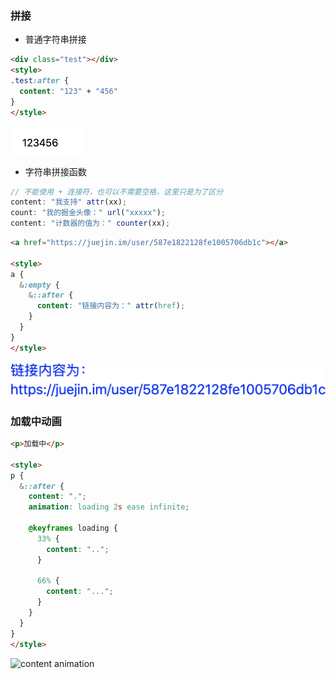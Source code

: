### 拼接

- 普通字符串拼接

```html
<div class="test"></div>
<style>
.test:after {
  content: "123" + "456"
}
</style>
```

![content](https://raw.githubusercontent.com/13916253446/assets/master/public/%E5%B1%8F%E5%B9%95%E5%BF%AB%E7%85%A7%202019-10-14%20%E4%B8%8B%E5%8D%887.217rzq608iu.57.36%20(1).png)

- 字符串拼接函数

```javascript
// 不能使用 + 连接符，也可以不需要空格，这里只是为了区分
content: "我支持" attr(xx);
count: "我的掘金头像：" url("xxxxx");
content: "计数器的值为：" counter(xx);
```

```HTML
<a href="https://juejin.im/user/587e1822128fe1005706db1c"></a>

<style>
a {
  &:empty {
    &::after {
      content: "链接内容为：" attr(href);
    }
  }
}
</style>
```

![content](https://raw.githubusercontent.com/13916253446/assets/master/public/10.e5336izrmw.0.106.87_9999_(iPhone%206_7_8%20Plus)%20(1).png)

### 加载中动画

```HTML
<p>加载中</p>

<style>
p {
  &::after {
    content: ".";
    animation: loading 2s ease infinite;

    @keyframes loading {
      33% {
        content: "..";
      }

      66% {
        content: "...";
      }
    }
  }
}
</style>
```

![content animation](https://user-images.githubusercontent.com/20011519/66750476-21846600-eebf-11e9-912f-cfc21dab216b.gif)
